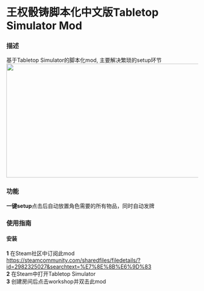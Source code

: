 # 王权骰铸脚本化中文版Tabletop Simulator Mod
### 描述
基于Tabletop Simulator的脚本化mod, 主要解决繁琐的setup环节
<img src="https://github.com/Spec-DY/DiceofThrone-Tabletopsimulator-Mod/assets/125960879/e42429eb-c4e8-4fc7-ba06-04d5744303c3" width="600" height="300">


### 功能
**一键setup**点击后自动放置角色需要的所有物品，同时自动发牌


### 使用指南
#### 安装
**1** 在Steam社区中订阅此mod<br>
https://steamcommunity.com/sharedfiles/filedetails/?id=2982325027&searchtext=%E7%8E%8B%E6%9D%83<br>
**2** 在Steam中打开Tabletop Simulator<br>
**3** 创建房间后点击workshop并双击此mod<br>


